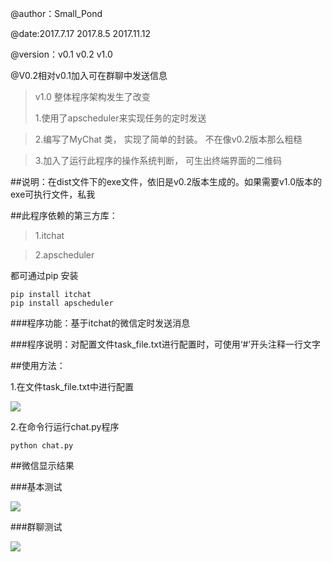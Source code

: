 @author：Small_Pond

@date:2017.7.17    2017.8.5   2017.11.12

@version：v0.1     v0.2       v1.0

@V0.2相对v0.1加入可在群聊中发送信息

>v1.0 整体程序架构发生了改变
>
>1.使用了apscheduler来实现任务的定时发送

>2.编写了MyChat 类， 实现了简单的封装。 不在像v0.2版本那么粗糙

>3.加入了运行此程序的操作系统判断， 可生出终端界面的二维码


##说明：在dist文件下的exe文件，依旧是v0.2版本生成的。如果需要v1.0版本的exe可执行文件，私我

##此程序依赖的第三方库：
>1.itchat

>2.apscheduler

都可通过pip 安装

	pip install itchat 
	pip install apscheduler

###程序功能：基于itchat的微信定时发送消息

###程序说明：对配置文件task_file.txt进行配置时，可使用‘#’开头注释一行文字

##使用方法：

1.在文件task_file.txt中进行配置

![](http://i.imgur.com/cu9WGIR.png)

2.在命令行运行chat.py程序
	
	python chat.py 


##微信显示结果



###基本测试

![](http://i.imgur.com/nkauloR.png)

###群聊测试

![](http://i.imgur.com/jRr1YRE.png)
